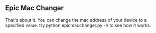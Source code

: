 <div>
<h2>Epic Mac Changer</h2>
<p>That's about it. You can change the mac address of your device to a specified value. try python epicmacchanger.py -h to see how it works.</p>
</div>
